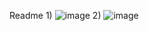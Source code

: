 Readme
1)
![image](https://user-images.githubusercontent.com/125631878/233687400-cddc01d8-d753-46f4-a1ac-ff06c0c00062.png)
2)
![image](https://user-images.githubusercontent.com/125631878/233687533-0aebcde8-b756-47ce-b24f-5221ee6f797b.png)
